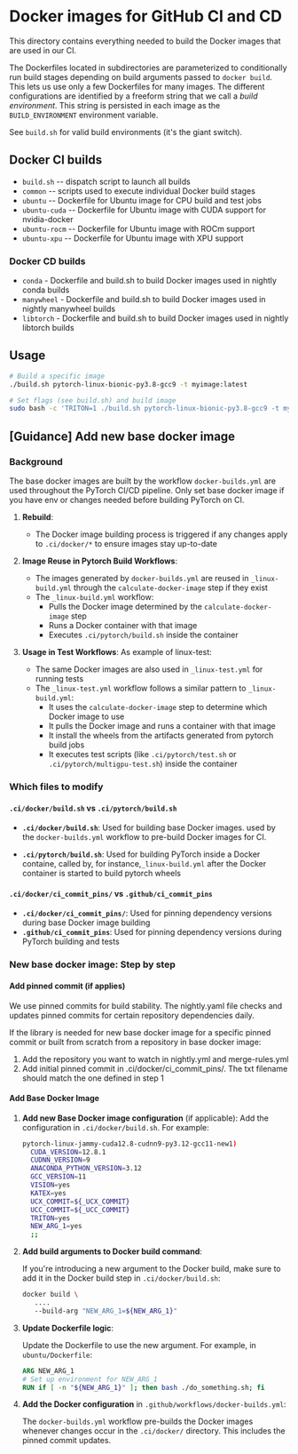 # Docker images for GitHub CI and CD

This directory contains everything needed to build the Docker images
that are used in our CI.

The Dockerfiles located in subdirectories are parameterized to
conditionally run build stages depending on build arguments passed to
`docker build`. This lets us use only a few Dockerfiles for many
images. The different configurations are identified by a freeform
string that we call a _build environment_. This string is persisted in
each image as the `BUILD_ENVIRONMENT` environment variable.

See `build.sh` for valid build environments (it's the giant switch).

## Docker CI builds

* `build.sh` -- dispatch script to launch all builds
* `common` -- scripts used to execute individual Docker build stages
* `ubuntu` -- Dockerfile for Ubuntu image for CPU build and test jobs
* `ubuntu-cuda` -- Dockerfile for Ubuntu image with CUDA support for nvidia-docker
* `ubuntu-rocm` -- Dockerfile for Ubuntu image with ROCm support
* `ubuntu-xpu` -- Dockerfile for Ubuntu image with XPU support

### Docker CD builds

* `conda` - Dockerfile and build.sh to build Docker images used in nightly conda builds
* `manywheel` - Dockerfile and build.sh to build Docker images used in nightly manywheel builds
* `libtorch` - Dockerfile and build.sh to build Docker images used in nightly libtorch builds

## Usage

```bash
# Build a specific image
./build.sh pytorch-linux-bionic-py3.8-gcc9 -t myimage:latest

# Set flags (see build.sh) and build image
sudo bash -c 'TRITON=1 ./build.sh pytorch-linux-bionic-py3.8-gcc9 -t myimage:latest
```

## [Guidance] Add new base docker image
### Background
The base docker images are built by the workflow `docker-builds.yml` are used throughout the PyTorch CI/CD pipeline. Only set base docker image if you have env or changes needed before building PyTorch on CI.

1. **Rebuild**:
   - The Docker image building process is triggered if any changes apply to `.ci/docker/*` to ensure images stay up-to-date

2. **Image Reuse in Pytorch Build Workflows**:
   - The images generated by `docker-builds.yml` are reused in `_linux-build.yml` through the `calculate-docker-image` step if they exist
   - The `_linux-build.yml` workflow:
     - Pulls the Docker image determined by the `calculate-docker-image` step
     - Runs a Docker container with that image
     - Executes `.ci/pytorch/build.sh` inside the container

3. **Usage in Test Workflows**:
As example of linux-test:
   - The same Docker images are also used in `_linux-test.yml` for running tests
   - The `_linux-test.yml` workflow follows a similar pattern to `_linux-build.yml`:
     - It uses the `calculate-docker-image` step to determine which Docker image to use
     - It pulls the Docker image and runs a container with that image
     - It install the wheels from the artifacts generated from pytorch build jobs
     - It executes test scripts (like `.ci/pytorch/test.sh` or `.ci/pytorch/multigpu-test.sh`) inside the container


### Which files to modify
#### `.ci/docker/build.sh` vs `.ci/pytorch/build.sh`
- **`.ci/docker/build.sh`**: Used for building base Docker images. used by the `docker-builds.yml` workflow to pre-build Docker images for CI.

- **`.ci/pytorch/build.sh`**: Used for building PyTorch inside a Docker containe, called by, for instance,`_linux-build.yml` after the Docker container is started to build pytorch wheels

#### `.ci/docker/ci_commit_pins/` vs `.github/ci_commit_pins`
- **`.ci/docker/ci_commit_pins/`**: Used for pinning dependency versions during base Docker image building
- **`.github/ci_commit_pins`**: Used for pinning dependency versions during PyTorch building and tests

### New base docker image: Step by step

#### Add pinned commit (if applies)
We use pinned commits for build stability. The nightly.yaml file checks and updates pinned commits for certain repository dependencies daily.

If the library is needed for new base docker image for a specific pinned commit or built from scratch from a repository in base docker image:

1. Add the repository you want to watch in nightly.yml and merge-rules.yml
2. Add initial pinned commit in .ci/docker/ci_commit_pins/. The txt filename should match the one defined in step 1

#### Add Base Docker Image
1. **Add new Base Docker image configuration** (if applicable):
   Add the configuration in `.ci/docker/build.sh`. For example:
   ```bash
   pytorch-linux-jammy-cuda12.8-cudnn9-py3.12-gcc11-new1)
     CUDA_VERSION=12.8.1
     CUDNN_VERSION=9
     ANACONDA_PYTHON_VERSION=3.12
     GCC_VERSION=11
     VISION=yes
     KATEX=yes
     UCX_COMMIT=${_UCX_COMMIT}
     UCC_COMMIT=${_UCC_COMMIT}
     TRITON=yes
     NEW_ARG_1=yes
     ;;
   ```

2. **Add build arguments to Docker build command**:

   If you're introducing a new argument to the Docker build, make sure to add it in the Docker build step in `.ci/docker/build.sh`:
   ```bash
   docker build \
      ....
      --build-arg "NEW_ARG_1=${NEW_ARG_1}"
   ```

3. **Update Dockerfile logic**:

   Update the Dockerfile to use the new argument. For example, in `ubuntu/Dockerfile`:
   ```dockerfile
   ARG NEW_ARG_1
   # Set up environment for NEW_ARG_1
   RUN if [ -n "${NEW_ARG_1}" ]; then bash ./do_something.sh; fi
   ```

4. **Add the Docker configuration** in `.github/workflows/docker-builds.yml`:

   The `docker-builds.yml` workflow pre-builds the Docker images whenever changes occur in the `.ci/docker/` directory. This includes the
   pinned commit updates.
